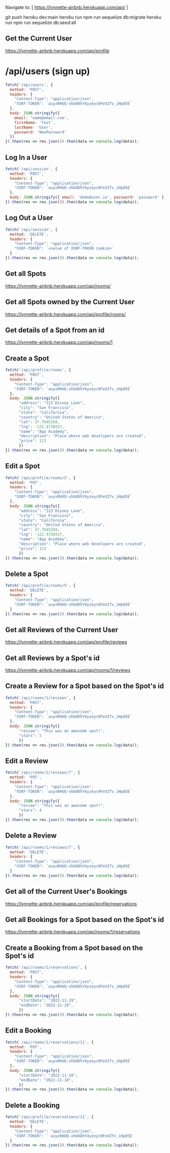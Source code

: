 Navigate to: [ https://lynnette-airbnb.herokuapp.com/api/ ]

git push heroku dev:main
heroku run npm run sequelize db:migrate
heroku run npm run sequelize db:seed:all

## Get the Current User
https://lynnette-airbnb.herokuapp.com/api/profile


# /api/users (sign up)

```js
fetch('/api/users', {
  method: 'POST',
  headers: {
    "Content-Type": "application/json",
    "XSRF-TOKEN": `auyxRHUQ-xhb88hY4yzeyc0FeVZfv_iHp85E`
  },
  body: JSON.stringify({
    email: 'name@email.com',
    firstName: 'Test',
    lastName: 'User',
    password: 'NewPassword'
  })
}).then(res => res.json()).then(data => console.log(data));
```

## Log In a User
```js
fetch('/api/session', {
  method: 'POST',
  headers: {
    "Content-Type": "application/json",
    "XSRF-TOKEN": `auyxRHUQ-xhb88hY4yzeyc0FeVZfv_iHp85E`
  },
  body: JSON.stringify({ email: 'demo@user.io', password: 'password' })
}).then(res => res.json()).then(data => console.log(data));
```

## Log Out a User
```js
fetch('/api/session', {
  method: 'DELETE',
  headers: {
    "Content-Type": "application/json",
    "XSRF-TOKEN": `<value of XSRF-TOKEN cookie>`
  }
}).then(res => res.json()).then(data => console.log(data));
```

## Get all Spots
https://lynnette-airbnb.herokuapp.com/api/rooms/

## Get all Spots owned by the Current User
https://lynnette-airbnb.herokuapp.com/api/profile/rooms/

## Get details of a Spot from an id
https://lynnette-airbnb.herokuapp.com/api/rooms/1

## Create a Spot
```js
fetch('/api/profile/rooms', {
  method: 'POST',
  headers: {
    "Content-Type": "application/json",
    "XSRF-TOKEN": `auyxRHUQ-xhb88hY4yzeyc0FeVZfv_iHp85E`
  },
  body: JSON.stringify({
      "address": "123 Disney Lane",
      "city": "San Francisco",
      "state": "California",
      "country": "United States of America",
      "lat": 37.7645358,
      "lng": -122.4730327,
      "name": "App Academy",
      "description": "Place where web developers are created",
      "price": 123
      })
}).then(res => res.json()).then(data => console.log(data));
```

## Edit a Spot
```js
fetch('/api/profile/rooms/5', {
  method: 'PUT',
  headers: {
    "Content-Type": "application/json",
    "XSRF-TOKEN": `auyxRHUQ-xhb88hY4yzeyc0FeVZfv_iHp85E`
  },
  body: JSON.stringify({
      "address": "123 Disney Lane",
      "city": "San Francisco",
      "state": "California",
      "country": "United States of America",
      "lat": 37.7645358,
      "lng": -122.4730327,
      "name": "App Academy",
      "description": "Place where web developers are created",
      "price": 123
      })
}).then(res => res.json()).then(data => console.log(data));
```

## Delete a Spot
```js
fetch('/api/profile/rooms/5', {
  method: 'DELETE',
  headers: {
    "Content-Type": "application/json",
    "XSRF-TOKEN": `auyxRHUQ-xhb88hY4yzeyc0FeVZfv_iHp85E`
  }
}).then(res => res.json()).then(data => console.log(data));
```

## Get all Reviews of the Current User
https://lynnette-airbnb.herokuapp.com/api/profile/reviews

## Get all Reviews by a Spot's id
https://lynnette-airbnb.herokuapp.com/api/rooms/1/reviews

## Create a Review for a Spot based on the Spot's id
```js
fetch('/api/rooms/1/reviews', {
  method: 'POST',
  headers: {
    "Content-Type": "application/json",
    "XSRF-TOKEN": `auyxRHUQ-xhb88hY4yzeyc0FeVZfv_iHp85E`
  },
  body: JSON.stringify({
      "review": "This was an awesome spot!",
      "stars": 5
      })
}).then(res => res.json()).then(data => console.log(data));
```
## Edit a Review
```js
fetch('/api/rooms/1/reviews/7', {
  method: 'PUT',
  headers: {
    "Content-Type": "application/json",
    "XSRF-TOKEN": `auyxRHUQ-xhb88hY4yzeyc0FeVZfv_iHp85E`
  },
  body: JSON.stringify({
      "review": "This was an awesome spot!",
      "stars": 4
      })
}).then(res => res.json()).then(data => console.log(data));
```
## Delete a Review
```js
fetch('/api/rooms/1/reviews/7', {
  method: 'DELETE',
  headers: {
    "Content-Type": "application/json",
    "XSRF-TOKEN": `auyxRHUQ-xhb88hY4yzeyc0FeVZfv_iHp85E`
  }
}).then(res => res.json()).then(data => console.log(data));
```
## Get all of the Current User's Bookings
https://lynnette-airbnb.herokuapp.com/api/profile/reservations

## Get all Bookings for a Spot based on the Spot's id
https://lynnette-airbnb.herokuapp.com/api/rooms/1/reservations

## Create a Booking from a Spot based on the Spot's id
```js
fetch('/api/rooms/1/reservations', {
  method: 'POST',
  headers: {
    "Content-Type": "application/json",
    "XSRF-TOKEN": `auyxRHUQ-xhb88hY4yzeyc0FeVZfv_iHp85E`
  },
  body: JSON.stringify({
      "startDate": "2022-11-19",
      "endDate": "2022-11-19",
      })
}).then(res => res.json()).then(data => console.log(data));
```

## Edit a Booking
```js
fetch('/api/rooms/1/reservations/11', {
  method: 'PUT',
  headers: {
    "Content-Type": "application/json",
    "XSRF-TOKEN": `auyxRHUQ-xhb88hY4yzeyc0FeVZfv_iHp85E`
  },
  body: JSON.stringify({
      "startDate": "2022-11-18",
      "endDate": "2022-11-18",
      })
}).then(res => res.json()).then(data => console.log(data));
```
## Delete a Booking
```js
fetch('/api/profile/reservations/11', {
  method: 'DELETE',
  headers: {
    "Content-Type": "application/json",
    "XSRF-TOKEN": `	auyxRHUQ-xhb88hY4yzeyc0FeVZfv_iHp85E`
  }
}).then(res => res.json()).then(data => console.log(data));
```

